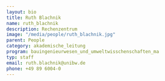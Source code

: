 ```yaml
---
layout: bio
title: Ruth Blachnik
name: ruth_blachnik
description: Rechenzentrum
image: "/media/people/ruth_blachnik.jpg"
parent: People
category: akademische_leitung
program: bauingenieurwesen_und_umweltwisschenschaften_ma
typ: staff
email: ruth.blachnik@unibw.de
phone: +49 89 6004-0
---
```


